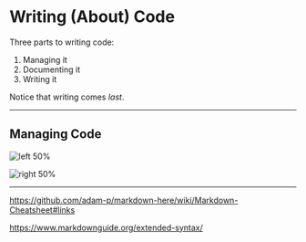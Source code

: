 # Writing (About) Code

Three parts to writing code:

1. Managing it
2. Documenting it
3. Writing it

Notice that writing comes *last*.

---

## Managing Code

![left 50%](/Users/jreades/Documents/git/i2p/lectures/img/Git.png)

![right 50%](/Users/jreades/Documents/git/i2p/lectures/img/Octocat.png)

---



https://github.com/adam-p/markdown-here/wiki/Markdown-Cheatsheet#links

https://www.markdownguide.org/extended-syntax/